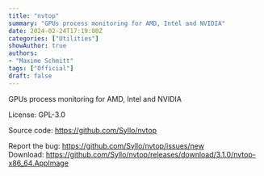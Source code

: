 ```yaml
---
title: "nvtop"
summary: "GPUs process monitoring for AMD, Intel and NVIDIA"
date: 2024-02-24T17:19:00Z
categories: ["Utilities"]
showAuthor: true
authors:
- "Maxime Schmitt"
tags: ["Official"]
draft: false
---
```


GPUs process monitoring for AMD, Intel and NVIDIA

License: GPL-3.0

Source code: <https://github.com/Syllo/nvtop>

Report the bug: <https://github.com/Syllo/nvtop/issues/new>  
Download: <https://github.com/Syllo/nvtop/releases/download/3.1.0/nvtop-x86_64.AppImage>
